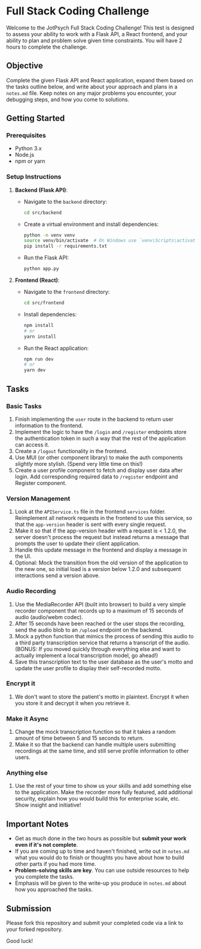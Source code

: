 # Full Stack Coding Challenge

Welcome to the JotPsych Full Stack Coding Challenge! This test is designed to assess your ability to work with a Flask API, a React frontend, and your ability to plan and problem solve given time constraints. You will have 2 hours to complete the challenge.

## Objective

Complete the given Flask API and React application, expand them based on the tasks outline below, and write about your approach and plans in a `notes.md` file. Keep notes on any major problems you encounter, your debugging steps, and how you come to solutions.

## Getting Started

### Prerequisites

- Python 3.x
- Node.js
- npm or yarn

### Setup Instructions

1. **Backend (Flask API)**:

   - Navigate to the `backend` directory:
     ```sh
     cd src/backend
     ```
   - Create a virtual environment and install dependencies:
     ```sh
     python -m venv venv
     source venv/bin/activate  # On Windows use `venv\Scripts\activate`
     pip install -r requirements.txt
     ```
   - Run the Flask API:
     ```sh
     python app.py
     ```

2. **Frontend (React)**:

   - Navigate to the `frontend` directory:
     ```sh
     cd src/frontend
     ```
   - Install dependencies:
     ```sh
     npm install
     # or
     yarn install
     ```
   - Run the React application:
     ```sh
     npm run dev
     # or
     yarn dev
     ```

## Tasks

### Basic Tasks

1. Finish implementing the `user` route in the backend to return user information to the frontend.
2. Implement the logic to have the `/login` and `/register` endpoints store the authentication token in such a way that the rest of the application can access it.
3. Create a `/logout` functionality in the frontend.
4. Use MUI (or other component library) to make the auth components _slightly_ more stylish. (Spend very little time on this!)
5. Create a user profile component to fetch and display user data after login. Add corresponding required data to `/register` endpoint and Register component.

### Version Management

1. Look at the `APIService.ts` file in the frontend `services` folder. Reimplement all network requests in the frontend to use this service, so that the `app-version` header is sent with every single request.
2. Make it so that if the app-version header with a request is < 1.2.0, the server doesn't process the request but instead returns a message that prompts the user to update their client application.
3. Handle this update message in the frontend and display a message in the UI.
4. Optional: Mock the transition from the old version of the application to the new one, so initial load is a version below 1.2.0 and subsequent interactions send a version above.

### Audio Recording

1. Use the MediaRecorder API (built into browser) to build a very simple recorder component that records up to a maximum of 15 seconds of audio (audio/webm codec).
2. After 15 seconds have been reached or the user stops the recording, send the audio blob to an `/upload` endpoint on the backend.
3. Mock a python function that mimics the process of sending this audio to a third party transcription service that returns a transcript of the audio. (BONUS: If you moved quickly through everything else and want to actually implement a local transcription model, go ahead!)
4. Save this transcription text to the user database as the user's motto and update the user profile to display their self-recorded motto.

### Encrypt it

1. We don't want to store the patient's motto in plaintext. Encrypt it when you store it and decrypt it when you retrieve it.

### Make it Async

1. Change the mock transcription function so that it takes a random amount of time between 5 and 15 seconds to return.
2. Make it so that the backend can handle multiple users submitting recordings at the same time, and still serve profile information to other users.

### Anything else

1. Use the rest of your time to show us your skills and add something else to the application. Make the recorder more fully featured, add additional security, explain how you would build this for enterprise scale, etc. Show insight and initiative!

## Important Notes

- Get as much done in the two hours as possible but **submit your work even if it's not complete**.
- If you are coming up to time and haven't finished, write out in `notes.md` what you would do to finish or thoughts you have about how to build other parts if you had more time.
- **Problem-solving skills are key**. You can use outside resources to help you complete the tasks.
- Emphasis will be given to the write-up you produce in `notes.md` about how you approached the tasks.

## Submission

Please fork this repository and submit your completed code via a link to your forked repository.

Good luck!
